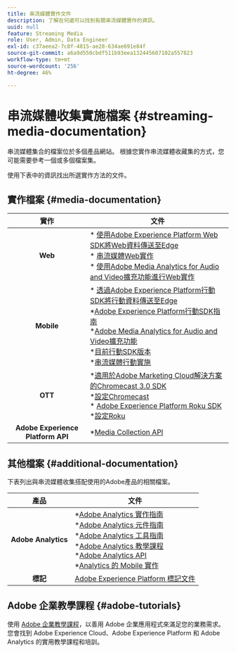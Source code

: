 ```yaml
---
title: 串流媒體實作文件
description: 了解在何處可以找到有關串流媒體實作的資訊。
uuid: null
feature: Streaming Media
role: User, Admin, Data Engineer
exl-id: c37aeea2-7c8f-4815-ae28-634ae691e84f
source-git-commit: a6a9d550cbdf511b93eea132445607102a557823
workflow-type: tm+mt
source-wordcount: '256'
ht-degree: 46%

---
```


# 串流媒體收集實施檔案 {#streaming-media-documentation}

串流媒體集合的檔案位於多個產品網站。 根據您實作串流媒體收藏集的方式，您可能需要參考一個或多個檔案集。

使用下表中的資訊找出所選實作方法的文件。

## 實作檔案 {#media-documentation}

| 實作 | 文件 |
|:-----------------------:|----------------|
| **Web** | * [使用Adobe Experience Platform Web SDK將Web資料傳送至Edge](/help/implementation/edge/edge-web-sdk.md) <br> * [串流媒體Web實作](/help/implementation/media-sdk/setup/web-implementation.md) <br>* [使用Adobe Media Analytics for Audio and Video擴充功能進行Web實作](https://experienceleague.adobe.com/docs/experience-platform/tags/extensions/adobe/media-analytics-3x/overview.html?lang=zh-Hant) |
| **Mobile** | * [透過Adobe Experience Platform行動SDK將行動資料傳送至Edge](/help/implementation/edge/edge-mobile-sdk.md) <br> *[Adobe Experience Platform行動SDK指南](https://developer.adobe.com/client-sdks/documentation/) <br> *[Adobe Media Analytics for Audio and Video擴充功能](https://developer.adobe.com/client-sdks/documentation/adobe-media-analytics/)<br> *[目前行動SDK版本](https://developer.adobe.com/client-sdks/documentation/current-sdk-versions/) <br> *[串流媒體行動實施](/help/implementation/media-sdk/setup/mobile-implementation.md) | |  |
| **OTT** | *[適用於Adobe Marketing Cloud解決方案的Chromecast 3.0 SDK](https://adobe-marketing-cloud.github.io/media-sdks/reference/chromecast/)<br> *[設定Chromecast](/help/implementation/media-sdk/setup/set-up-chromecast.md)<br> * [Adobe Experience Platform Roku SDK](/help/implementation/edge/implementation-edge.md) <br> *[設定Roku](/help/implementation/media-sdk/setup/set-up-roku.md) |
| **Adobe Experience Platform API** | *[Media Collection API](/help/implementation/media-collection-api/mc-api-overview.md) |

## 其他檔案 {#additional-documentation}

下表列出與串流媒體收集搭配使用的Adobe產品的相關檔案。

| 產品 | 文件 |
|:-----------------------:|----------------|
| **Adobe Analytics** | *[Adobe Analytics 實作指南](https://experienceleague.adobe.com/docs/analytics/implementation/home.html?lang=zh-Hant)<br>  *[Adobe Analytics 元件指南](https://experienceleague.adobe.com/docs/analytics/components/home.html?lang=zh-Hant)<br> *[Adobe Analytics 工具指南](https://experienceleague.adobe.com/docs/analytics/analyze/home.html?lang=zh-Hant)<br> *[Adobe Analytics 教學課程](https://experienceleague.adobe.com/docs/analytics.html?lang=zh-Hant#tutorials) <br> *[Adobe Analytics API](https://developer.adobe.com/analytics-apis/docs/2.0/)<br> *[Analytics 的 Mobile 實作](https://developer.adobe.com/client-sdks/documentation/adobe-analytics/) |
| **標記** | [Adobe Experience Platform 標記文件](https://experienceleague.adobe.com/docs/experience-platform/tags/home.html?lang=zh-Hant) |

## Adobe 企業教學課程 {#adobe-tutorials}

使用 [Adobe 企業教學課程](https://experienceleague.adobe.com/docs/home-tutorials.html?lang=zh-Hant)，以善用 Adobe 企業應用程式來滿足您的業務需求。您會找到 Adobe Experience Cloud、Adobe Experience Platform 和 Adobe Analytics 的實用教學課程和培訓。
